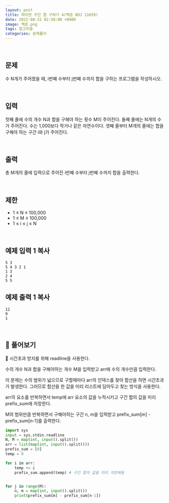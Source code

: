 ```yaml
---
layout: post
title: 파이썬 구간 합 구하기 4(백준 BOJ 11659)
date: 2022-08-31 02:50:00 +0900
image: 백준.png
tags: 알고리즘
categories: 문제풀이
---
```


<br>

## 문제

수 N개가 주어졌을 때, i번째 수부터 j번째 수까지 합을 구하는 프로그램을 작성하시오.

<br>

## 입력

첫째 줄에 수의 개수 N과 합을 구해야 하는 횟수 M이 주어진다. 둘째 줄에는 N개의 수가 주어진다. 수는 1,000보다 작거나 같은 자연수이다. 셋째 줄부터 M개의 줄에는 합을 구해야 하는 구간 i와 j가 주어진다.

<br>

## 출력

총 M개의 줄에 입력으로 주어진 i번째 수부터 j번째 수까지 합을 출력한다.

<br>

## 제한

- 1 ≤ N ≤ 100,000
- 1 ≤ M ≤ 100,000
- 1 ≤ i ≤ j ≤ N

<br>

## 예제 입력 1 복사

```
5 3
5 4 3 2 1
1 3
2 4
5 5
```

## 예제 출력 1 복사

```
12
9
1
```

<br>

## 📝 풀어보기

📌 시간초과 방지를 위해 readline을 사용한다.

수의 개수 N과 합을 구해야하는 개수 M을 입력받고 arr에 수의 개수만큼 입력한다.

이 문제는 수의 범위가 넓으므로 구할때마다 arr의 인덱스를 찾아 합산을 하면 시간초과가 발생한다. 그러므로 합산을 한 값을 미리 리스트에 담아두고 찾는 방식을 사용한다.

arr의 요소를 반복하면서 temp에 arr 요소의 값을 누적시키고 구간 합의 값을 미리 prefix_sum에 저장한다.

M의 범위만큼 반복하면서 구해야하는 구간 n, m을 입력받고 prefix_sum[m] - prefix_sum[n-1]를 출력한다.

``` python
import sys
input = sys.stdin.readline
N, M = map(int, input().split())
arr = list(map(int, input().split()))
prefix_sum = [0]
temp = 0

for i in arr:
    temp += i
    prefix_sum.append(temp) # 구간 합의 값을 미리 저장해둠


for j in range(M):
    n, m = map(int, input().split())
    print(prefix_sum[m] - prefix_sum[n-1])
```

